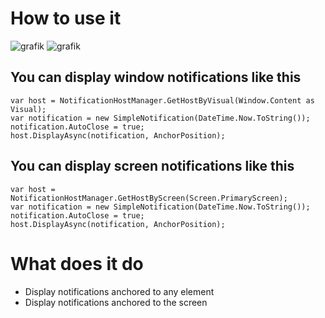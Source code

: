 
# How to use it

![grafik](https://user-images.githubusercontent.com/5545184/51777941-acd68500-20ff-11e9-8995-e91f36df0dc3.png)
![grafik](https://user-images.githubusercontent.com/5545184/51778028-0ccd2b80-2100-11e9-85bb-72a34fc336bf.png)

## You can display window notifications like this

    var host = NotificationHostManager.GetHostByVisual(Window.Content as Visual);
    var notification = new SimpleNotification(DateTime.Now.ToString());
    notification.AutoClose = true;
    host.DisplayAsync(notification, AnchorPosition);

## You can display screen notifications like this

    var host = NotificationHostManager.GetHostByScreen(Screen.PrimaryScreen);
    var notification = new SimpleNotification(DateTime.Now.ToString());
    notification.AutoClose = true;
    host.DisplayAsync(notification, AnchorPosition);

# What does it do

- Display notifications anchored to any element
- Display notifications anchored to the screen
